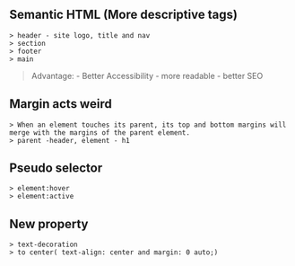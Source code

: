 ## Semantic HTML (More descriptive tags)
    > header - site logo, title and nav
    > section 
    > footer
    > main 
> Advantage:
    - Better Accessibility
    - more readable
    - better SEO

## Margin acts weird
    > When an element touches its parent, its top and bottom margins will merge with the margins of the parent element.
    > parent -header, element - h1

## Pseudo selector
    > element:hover
    > element:active

## New property
    > text-decoration
    > to center( text-align: center and margin: 0 auto;)